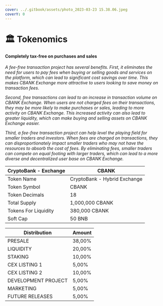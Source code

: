 ```yaml
---
cover: ../.gitbook/assets/photo_2023-03-23 15.38.06.jpeg
coverY: 0
---
```


# 🏛 Tokenomics

#### Completely tax-free on purchases and sales

_A fee-free transaction project has several benefits. First, it eliminates the need for users to pay fees when buying or selling goods and services on the platform, which can lead to significant cost savings over time. This makes CBANK Exchange more attractive to users looking to save money on transaction fees._

_Second, free transactions can lead to an increase in transaction volume on CBANK Exchange. When users are not charged fees on their transactions, they may be more likely to make purchases or sales, leading to more activity on CBANK Exchange. This increased activity can also lead to greater liquidity, which can make buying and selling assets on CBANK Exchange easier._

_Third, a fee-free transaction project can help level the playing field for smaller traders and investors. When fees are charged on transactions, they can disproportionately impact smaller traders who may not have the resources to absorb the cost of fees. By eliminating fees, smaller traders can compete on equal footing with larger traders, which can lead to a more diverse and decentralized user base on CBANK Exchange._

| CryptoBank - Exchange | CBANK                        |
| --------------------- | ---------------------------- |
| Token Name            | CryptoBank - Hybrid Exchange |
| Token Symbol          | CBANK                        |
| Token Decimals        | 18                           |
| Total Supply          | 1,000,000 CBANK              |
| Tokens For Liquidity  | 380,000 CBANK                |
| Soft Cap              | 50 BNB                       |

| Distribution        | Amount |
| ------------------- | ------ |
| PRESALE             | 38,00% |
| LIQUIDITY           | 20,00% |
| STAKING             | 10,00% |
| CEX LISTING 1       | 5,00%  |
| CEX LISTING 2       | 10,00% |
| DEVELOPMENT PROJECT | 5,00%  |
| MARKETING           | 5,00%  |
| FUTURE RELEASES     | 5,00%  |

